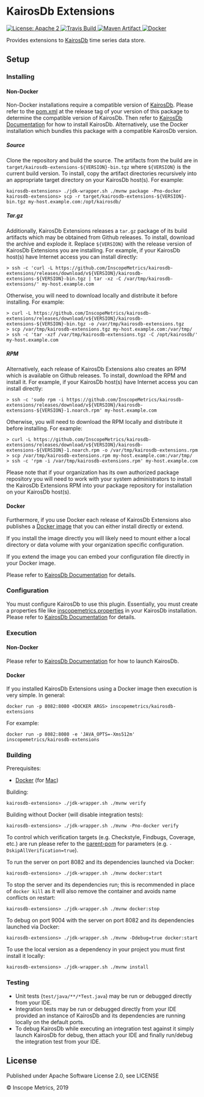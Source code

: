 KairosDb Extensions
===================

<a href="https://raw.githubusercontent.com/InscopeMetrics/kairosdb-extensions/master/LICENSE">
    <img src="https://img.shields.io/hexpm/l/plug.svg"
         alt="License: Apache 2">
</a>
<a href="https://travis-ci.org/InscopeMetrics/kairosdb-extensions/">
    <img src="https://travis-ci.org/InscopeMetrics/kairosdb-extensions.png?branch=master"
         alt="Travis Build">
</a>
<a href="http://search.maven.org/#search%7Cga%7C1%7Cg%3A%22io.inscopemetrics.kairosdb%22%20a%3A%22kairosdb-extensions%22">
    <img src="https://img.shields.io/maven-central/v/io.inscopemetrics.kairosdb/kairosdb-extensions.svg"
         alt="Maven Artifact">
</a>
<a href="https://hub.docker.com/r/inscopemetrics/kairosdb-extensions">
    <img src="https://img.shields.io/docker/pulls/inscopemetrics/kairosdb-extensions.svg" alt="Docker">
</a>

Provides extensions to [KairosDb](https://kairosdb.github.io/) time series data store.

Setup
-----

### Installing

#### Non-Docker

Non-Docker installations require a compatible version of [KairosDb](https://kairosdb.github.io/). Please refer to the
[pom.xml](pom.xml) at the release tag of your version of this package to determine the compatible version of KairosDb. Then refer to
[KairosDb Documentation](https://kairosdb.github.io/docs/build/html/index.html) for how to install KairosDb. Alternatively, use the
Docker installation which bundles this package with a compatible KairosDb version.

##### Source

Clone the repository and build the source. The artifacts from the build are in `target/kairosdb-extensions-${VERSION}-bin.tgz`
where `${VERSION}` is the current build version. To install, copy the artifact directories recursively into an
appropriate target directory on your KairosDb host(s). For example:

    kairosdb-extensions> ./jdk-wrapper.sh ./mvnw package -Pno-docker
    kairosdb-extensions> scp -r target/kairosdb-extensions-${VERSION}-bin.tgz my-host.example.com:/opt/kairosdb/

##### Tar.gz

Additionally, KairosDb Extensions releases a `tar.gz` package of its build artifacts which may be obtained from Github releases. To install,
download the archive and explode it. Replace `${VERSION}` with the release version of KairosDb Extensions you are installing.
For example, if your KairosDb host(s) have Internet access you can install directly:

    > ssh -c 'curl -L https://github.com/InscopeMetrics/kairosdb-extensions/releases/download/v${VERSION}/kairosdb-extensions-${VERSION}-bin.tgz | tar -xz -C /var/tmp/kairosdb-extensions/' my-host.example.com

Otherwise, you will need to download locally and distribute it before installing. For example:

    > curl -L https://github.com/InscopeMetrics/kairosdb-extensions/releases/download/v${VERSION}/kairosdb-extensions-${VERSION}-bin.tgz -o /var/tmp/kairosdb-extensions.tgz
    > scp /var/tmp/kairosdb-extensions.tgz my-host.example.com:/var/tmp/
    > ssh -c 'tar -xzf /var/tmp/kairosdb-extensions.tgz -C /opt/kairosdb/' my-host.example.com

##### RPM

Alternatively, each release of KairosDb Extensions also creates an RPM which is available on Github releases. To install,
download the RPM and install it. For example, if your KairosDb host(s) have Internet access you can install
directly:

    > ssh -c 'sudo rpm -i https://github.com/InscopeMetrics/kairosdb-extensions/releases/download/v${VERSION}/kairosdb-extensions-${VERSION}-1.noarch.rpm' my-host.example.com

Otherwise, you will need to download the RPM locally and distribute it before installing. For example:

    > curl -L https://github.com/InscopeMetrics/kairosdb-extensions/releases/download/v${VERSION}/kairosdb-extensions-${VERSION}-1.noarch.rpm -o /var/tmp/kairosdb-extensions.rpm
    > scp /var/tmp/kairosdb-extensions.rpm my-host.example.com:/var/tmp/
    > ssh -c 'rpm -i /var/tmp/kairosdb-extensions.rpm' my-host.example.com

Please note that if your organization has its own authorized package repository you will need to work with your system
administrators to install the KairosDb Extensions RPM into your package repository for installation on your KairosDb
host(s).

#### Docker

Furthermore, if you use Docker each release of KairosDb Extensions also publishes a [Docker image](https://hub.docker.com/r/inscopemetrics/kairosdb-extensions/)
that you can either install directly or extend.

If you install the image directly you will likely need to mount either a local directory or data volume with your
organization specific configuration.

If you extend the image you can embed your configuration file directly in your Docker image.

Please refer to [KairosDb Documentation](https://kairosdb.github.io/docs/build/html/index.html) for details.

### Configuration

You must configure KairosDb to use this plugin. Essentially, you must create a properties file like [inscopemetrics.properties](config/inscopemetrics.properties)
in your KairosDb installation. Please refer to [KairosDb Documentation](https://kairosdb.github.io/docs/build/html/index.html) for details.

### Execution

#### Non-Docker

Please refer to [KairosDb Documentation](https://kairosdb.github.io/docs/build/html/index.html) for how to launch KairosDb.

#### Docker

If you installed KairosDb Extensions using a Docker image then execution is very simple. In general:

    docker run -p 8082:8080 <DOCKER ARGS> inscopemetrics/kairosdb-extensions

For example:

    docker run -p 8082:8080 -e 'JAVA_OPTS=-Xms512m' inscopemetrics/kairosdb-extensions

### Building

Prerequisites:
* [Docker](http://www.docker.com/) (for [Mac](https://docs.docker.com/docker-for-mac/))

Building:

    kairosdb-extensions> ./jdk-wrapper.sh ./mvnw verify

Building without Docker (will disable integration tests):

    kairosdb-extensions> ./jdk-wrapper.sh ./mvnw -Pno-docker verify

To control which verification targets (e.g. Checkstyle, Findbugs, Coverage, etc.) are run please refer to the
[parent-pom](https://github.com/InscopeMetrics/parent-pom) for parameters (e.g. `-DskipAllVerification=true`).

To run the server on port 8082 and its dependencies launched via Docker:

    kairosdb-extensions> ./jdk-wrapper.sh ./mvnw docker:start

To stop the server and its dependencies run; this is recommended in place of `docker kill` as it will also remove the
container and avoids name conflicts on restart:

    kairosdb-extensions> ./jdk-wrapper.sh ./mvnw docker:stop

To debug on port 9004 with the server on port 8082 and its dependencies launched via Docker:

    kairosdb-extensions> ./jdk-wrapper.sh ./mvnw -Ddebug=true docker:start

To use the local version as a dependency in your project you must first install it locally:

    kairosdb-extensions> ./jdk-wrapper.sh ./mvnw install

### Testing

* Unit tests (`test/java/**/*Test.java`) may be run or debugged directly from your IDE.
* Integration tests may be run or debugged directly from your IDE provided an instance of KairosDb and its
dependencies are running locally on the default ports.
* To debug KairosDb while executing an integration test against it simply launch KairosDb for debug,
then attach your IDE and finally run/debug the integration test from your IDE.

License
-------

Published under Apache Software License 2.0, see LICENSE

&copy; Inscope Metrics, 2019